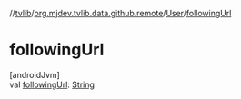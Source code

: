//[tvlib](../../../index.md)/[org.mjdev.tvlib.data.github.remote](../index.md)/[User](index.md)/[followingUrl](following-url.md)

# followingUrl

[androidJvm]\
val [followingUrl](following-url.md): [String](https://kotlinlang.org/api/latest/jvm/stdlib/kotlin/-string/index.html)
